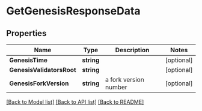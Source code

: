 # GetGenesisResponseData

## Properties

Name | Type | Description | Notes
------------ | ------------- | ------------- | -------------
**GenesisTime** | **string** |  | [optional] 
**GenesisValidatorsRoot** | **string** |  | [optional] 
**GenesisForkVersion** | **string** | a fork version number | [optional] 

[[Back to Model list]](../README.md#documentation-for-models) [[Back to API list]](../README.md#documentation-for-api-endpoints) [[Back to README]](../README.md)


